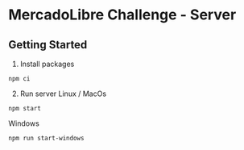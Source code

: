 # MercadoLibre Challenge - Server

## Getting Started

1. Install packages

```shell
npm ci
```

2. Run server
   Linux / MacOs

```shell
npm start
```

Windows

```shell
npm run start-windows
```
